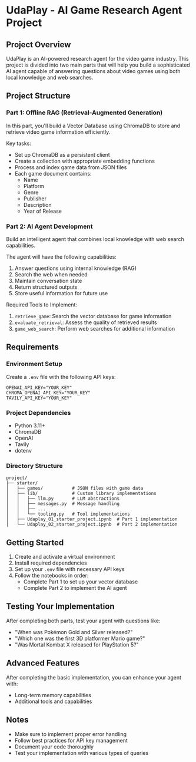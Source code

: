 # UdaPlay - AI Game Research Agent Project

## Project Overview

UdaPlay is an AI-powered research agent for the video game industry. This project is divided into two main parts that will help you build a sophisticated AI agent capable of answering questions about video games using both local knowledge and web searches.

## Project Structure

### Part 1: Offline RAG (Retrieval-Augmented Generation)

In this part, you'll build a Vector Database using ChromaDB to store and retrieve video game information efficiently.

Key tasks:

- Set up ChromaDB as a persistent client
- Create a collection with appropriate embedding functions
- Process and index game data from JSON files
- Each game document contains:
  - Name
  - Platform
  - Genre
  - Publisher
  - Description
  - Year of Release

### Part 2: AI Agent Development

Build an intelligent agent that combines local knowledge with web search capabilities.

The agent will have the following capabilities:

1. Answer questions using internal knowledge (RAG)
2. Search the web when needed
3. Maintain conversation state
4. Return structured outputs
5. Store useful information for future use

Required Tools to Implement:

1. `retrieve_game`: Search the vector database for game information
2. `evaluate_retrieval`: Assess the quality of retrieved results
3. `game_web_search`: Perform web searches for additional information

## Requirements

### Environment Setup

Create a `.env` file with the following API keys:

```
OPENAI_API_KEY="YOUR_KEY"
CHROMA_OPENAI_API_KEY="YOUR_KEY"
TAVILY_API_KEY="YOUR_KEY"
```

### Project Dependencies

- Python 3.11+
- ChromaDB
- OpenAI
- Tavily
- dotenv

### Directory Structure

```
project/
├── starter/
│   ├── games/           # JSON files with game data
│   ├── lib/             # Custom library implementations
│   │   ├── llm.py       # LLM abstractions
│   │   ├── messages.py  # Message handling
│   │   ├── ...
│   │   └── tooling.py   # Tool implementations
│   ├── Udaplay_01_starter_project.ipynb  # Part 1 implementation
│   └── Udaplay_02_starter_project.ipynb  # Part 2 implementation
```

## Getting Started

1. Create and activate a virtual environment
2. Install required dependencies
3. Set up your `.env` file with necessary API keys
4. Follow the notebooks in order:
   - Complete Part 1 to set up your vector database
   - Complete Part 2 to implement the AI agent

## Testing Your Implementation

After completing both parts, test your agent with questions like:

- "When was Pokémon Gold and Silver released?"
- "Which one was the first 3D platformer Mario game?"
- "Was Mortal Kombat X released for PlayStation 5?"

## Advanced Features

After completing the basic implementation, you can enhance your agent with:

- Long-term memory capabilities
- Additional tools and capabilities

## Notes

- Make sure to implement proper error handling
- Follow best practices for API key management
- Document your code thoroughly
- Test your implementation with various types of queries
